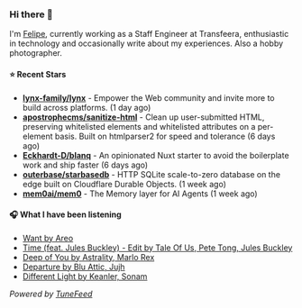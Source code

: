 ### Hi there 👋

I'm [Felipe](https://felipevm.com), currently working as a Staff Engineer at Transfeera, enthusiastic in technology and occasionally write about my experiences. Also a hobby photographer.

#### ⭐ Recent Stars
- **[lynx-family/lynx](https://github.com/lynx-family/lynx)** - Empower the Web community and invite more to build across platforms. (1 day ago)
- **[apostrophecms/sanitize-html](https://github.com/apostrophecms/sanitize-html)** - Clean up user-submitted HTML, preserving whitelisted elements and whitelisted attributes on a per-element basis. Built on htmlparser2 for speed and tolerance (6 days ago)
- **[Eckhardt-D/blanq](https://github.com/Eckhardt-D/blanq)** - An opinionated Nuxt starter to avoid the boilerplate work and ship faster (6 days ago)
- **[outerbase/starbasedb](https://github.com/outerbase/starbasedb)** - HTTP SQLite scale-to-zero database on the edge built on Cloudflare Durable Objects. (1 week ago)
- **[mem0ai/mem0](https://github.com/mem0ai/mem0)** - The Memory layer for AI Agents (1 week ago)

#### 🎧 What I have been listening
- [Want by Areo](https://open.spotify.com/track/7LKv3rZaSG2YJ1sopzDcJp)
- [Time (feat. Jules Buckley) - Edit by Tale Of Us, Pete Tong, Jules Buckley](https://open.spotify.com/track/0fTyEzi3tnz8z6VwNs7Mpf)
- [Deep of You by Astrality, Marlo Rex](https://open.spotify.com/track/5lRzNBSLgUQFZhJrEYGqPN)
- [Departure by Blu Attic, Jujh](https://open.spotify.com/track/3kOnfwdMyw9mOuYUSOFGR0)
- [Different Light by Keanler, Sonam](https://open.spotify.com/track/5Lvp0p9XIS0gROInWJbq8k)

_Powered by [TuneFeed](https://tunefeed.app?ref=github.com)_
